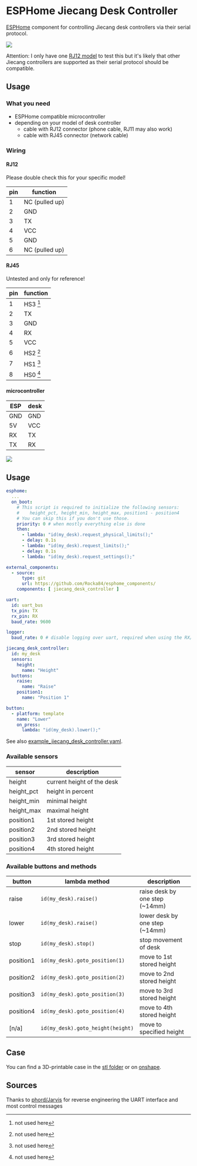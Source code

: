 # ESPHome Jiecang Desk Controller

[ESPHome](https://esphome.io/) component for controlling Jiecang desk controllers via their serial protocol.

![](https://github.com/Rocka84/esphome_components/assets/2353088/b04d1fd7-d0ed-443d-87b7-87454757c0f0)

Attention: I only have one [RJ12 model](https://www.jiecang.com/product/jcb35m11c.html) to test this
but it's likely that other Jiecang controllers are supported as their serial protocol should be compatible.

## Usage

### What you need

* ESPHome compatible microcontroller
* depending on your model of desk controller
    * cable with RJ12 connector (phone cable, RJ11 may also work)
    * cable with RJ45 connector (network cable)

### Wiring

#### RJ12

Please double check this for your specific model!

pin | function
----|---------
 1  | NC (pulled up)
 2  | GND
 3  | TX
 4  | VCC
 5  | GND
 6  | NC (pulled up)

#### RJ45

Untested and only for reference!

pin | function
----|---------
 1  | HS3 [^1]
 2  | TX
 3  | GND
 4  | RX
 5  | VCC
 6  | HS2 [^1]
 7  | HS1 [^1]
 8  | HS0 [^1]

[^1]: not used here

#### microcontroller

ESP | desk
----|-----
GND | GND
5V  | VCC
RX  | TX
TX  | RX

![](https://github.com/Rocka84/esphome_components/assets/2353088/39e08774-a215-4e7e-8345-a2acafce28a2)

## Usage

```yaml
esphome:
  ...
  on_boot:
    # This script is required to initialize the following sensors:
    #    height_pct, height_min, height_max, position1 - position4
    # You can skip this if you don't use those.
    priority: 0 # when mostly everything else is done
    then:
      - lambda: "id(my_desk).request_physical_limits();"
      - delay: 0.1s
      - lambda: "id(my_desk).request_limits();"
      - delay: 0.1s
      - lambda: "id(my_desk).request_settings();"

external_components:
  - source:
      type: git
      url: https://github.com/Rocka84/esphome_components/
    components: [ jiecang_desk_controller ]

uart:
  id: uart_bus
  tx_pin: TX
  rx_pin: RX
  baud_rate: 9600

logger:
  baud_rate: 0 # disable logging over uart, required when using the RX/TX pins for the controller

jiecang_desk_controller:
  id: my_desk
  sensors:
    height:
      name: "Height"
  buttons:
    raise:
      name: "Raise"
    position1:
      name: "Position 1"

button:
  - platform: template
    name: "Lower"
    on_press:
      lambda: "id(my_desk).lower();"
```

See also [example_jiecang_desk_controller.yaml](../../example_jiecang_desk_controller.yaml).

### Available sensors

sensor     | description
-----------|----------------------------
height     | current height of the desk
height_pct | height in percent
height_min | minimal height
height_max | maximal height
position1  | 1st stored height
position2  | 2nd stored height
position3  | 3rd stored height
position4  | 4th stored height

### Available buttons and methods

button     | lambda method                     | description
-----------|-----------------------------------|---------------------------
raise      | `id(my_desk).raise()`             | raise desk by one step (~14mm)
lower      | `id(my_desk).raise()`             | lower desk by one step (~14mm)
stop       | `id(my_desk).stop()`              | stop movement of desk
position1  | `id(my_desk).goto_position(1)`    | move to 1st stored height
position2  | `id(my_desk).goto_position(2)`    | move to 2nd stored height
position3  | `id(my_desk).goto_position(3)`    | move to 3rd stored height
position4  | `id(my_desk).goto_position(4)`    | move to 4th stored height
[n/a]      | `id(my_desk).goto_height(height)` | move to specified height

## Case

You can find a 3D-printable case in the [stl folder](stl/) or on [onshape](https://cad.onshape.com/documents/9619b6e4e11b26a3e9d82630/w/ca8259951d8b6bb3513992f7/e/2aa1144a31e5b4c252a13681?renderMode=0&uiState=665987de1c1f4a6c5d2d97a4).

## Sources

Thanks to [phord/Jarvis](https://github.com/phord/Jarvis) for reverse engineering the UART interface and most control messages

